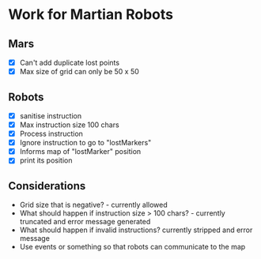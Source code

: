 # Work for Martian Robots

## Mars
- [x] Can't add duplicate lost points
- [x] Max size of grid can only be 50 x 50

## Robots
- [x] sanitise instruction
- [x] Max instruction size 100 chars
- [x] Process instruction
- [x] Ignore instruction to go to "lostMarkers"
- [x] Informs map of "lostMarker" position
- [x] print its position

## Considerations
- Grid size that is negative? - currently allowed
- What should happen if instruction size > 100 chars? - currently truncated and error message generated
- What should happen if invalid instructions? currently stripped and error message
- Use events or something so that robots can communicate to the map
